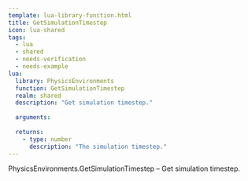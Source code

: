 ```yaml
---
template: lua-library-function.html
title: GetSimulationTimestep
icon: lua-shared
tags:
  - lua
  - shared
  - needs-verification
  - needs-example
lua:
  library: PhysicsEnvironments
  function: GetSimulationTimestep
  realm: shared
  description: "Get simulation timestep."
  
  arguments:
  
  returns:
    - type: number
      description: "The simulation timestep."
---
```


<div class="lua__search__keywords">
PhysicsEnvironments.GetSimulationTimestep &#x2013; Get simulation timestep.
</div>

